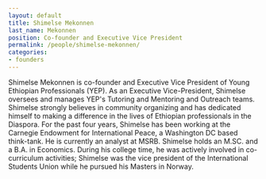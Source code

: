 ```yaml
---
layout: default
title: Shimelse Mekonnen
last_name: Mekonnen
position: Co-founder and Executive Vice President
permalink: /people/shimelse-mekonnen/
categories:
- founders
---
```

Shimelse Mekonnen is co-founder and Executive Vice President of Young Ethiopian Professionals (YEP). As an Executive Vice-President, Shimelse oversees and manages YEP's Tutoring and Mentoring and Outreach teams. Shimelse strongly believes in community organizing and has dedicated himself to making a difference in the lives of Ethiopian professionals in the Diaspora. For the past four years, Shimelse has been working at the Carnegie Endowment for International Peace, a Washington DC based think-tank. He is currently an analyst at MSRB. Shimelse holds an M.SC. and a B.A. in Economics. During his college time, he was actively involved in co-curriculum activities; Shimelse was the vice president of the International Students Union while he pursued his Masters in Norway.
